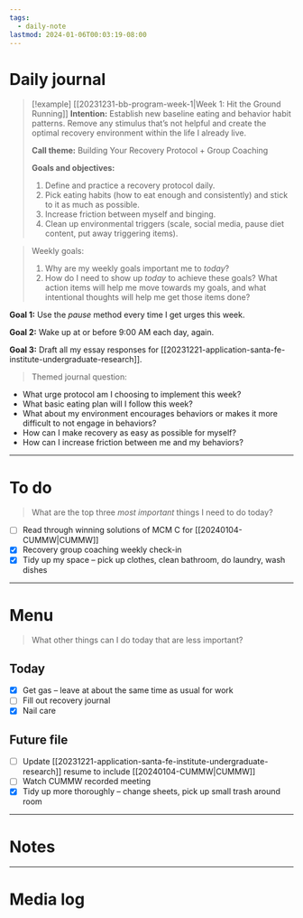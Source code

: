 ```yaml
---
tags:
  - daily-note
lastmod: 2024-01-06T00:03:19-08:00
---
```

# Daily journal

>[!example] [[20231231-bb-program-week-1|Week 1: Hit the Ground Running]]
>**Intention:** Establish new baseline eating and behavior habit patterns. Remove any stimulus that’s not helpful and create the optimal recovery environment within the life I already live.
>
>**Call theme:** Building Your Recovery Protocol + Group Coaching
>
>**Goals and objectives:**
>1. Define and practice a recovery protocol daily.
>2. Pick eating habits (how to eat enough and consistently) and stick to it as much as possible.
>3. Increase friction between myself and binging.
>4. Clean up environmental triggers (scale, social media, pause diet content, put away triggering items).

> Weekly goals:
> 1. Why are my weekly goals important me to *today*?
> 2. How do I need to show up *today* to achieve these goals? What action items will help me move towards my goals, and what intentional thoughts will help me get those items done?

**Goal 1:** Use the *pause* method every time I get urges this week.

**Goal 2:** Wake up at or before 9:00 AM each day, again.

**Goal 3:** Draft all my essay responses for [[20231221-application-santa-fe-institute-undergraduate-research]].


> Themed journal question: 

- What urge protocol am I choosing to implement this week?
- What basic eating plan will I follow this week?
- What about my environment encourages behaviors or makes it more difficult to not engage in behaviors?
- How can I make recovery as easy as possible for myself?
- How can I increase friction between me and my behaviors?

---
# To do

> What are the top three *most important* things I need to do today?

- [ ] Read through winning solutions of MCM C for [[20240104-CUMMW|CUMMW]]
- [x] Recovery group coaching weekly check-in
- [x] Tidy up my space – pick up clothes, clean bathroom, do laundry, wash dishes

----
# Menu

> What other things can I do today that are less important?
## Today

- [x] Get gas – leave at about the same time as usual for work
- [ ] Fill out recovery journal
- [x] Nail care

## Future file

- [ ] Update [[20231221-application-santa-fe-institute-undergraduate-research]] resume to include [[20240104-CUMMW|CUMMW]]
- [ ] Watch CUMMW recorded meeting
- [x] Tidy up more thoroughly – change sheets, pick up small trash around room

---
# Notes

---
# Media log
